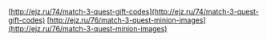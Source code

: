 [http://ejz.ru/74/match-3-quest-gift-codes](http://ejz.ru/74/match-3-quest-gift-codes)
[http://ejz.ru/76/match-3-quest-minion-images](http://ejz.ru/76/match-3-quest-minion-images)
